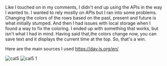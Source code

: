 Like I touched on in my comments, I didn't end up using the APIs in the way I wanted to. I wanted to rely mostly on APIs but I ran into some problems. Changing the colors of the rows based on the past, present and future is what initially stumped. And then I had issues with local storage when I found a way to fix the coloring. I ended up with something that works, but isn't what I had in mind. Having said that,the colors change now, you can save text and it displays the current time at the top. So, that's a win. 

Here are the main sources I used
https://day.js.org/en/


![cal5](https://github.com/trevormiller2548/psychic-fishstick/assets/130389283/b5e4835a-648d-4e2d-8701-af004cc32a67)
![cal5 1](https://github.com/trevormiller2548/psychic-fishstick/assets/130389283/11683137-c733-4f69-b546-6971d3586f95)

